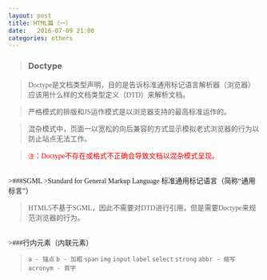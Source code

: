 ```yaml
---
layout: post
title: HTML篇（一）
date:   2016-07-09 21:00
categories: others
---
```


>### Doctype

><font face="微软雅黑">Doctype是文档类型声明，目的是告诉标准通用标记语言解析器（浏览器）应该用什么样的文档类型定义（DTD）来解析文档。

>严格模式的排版和JS运作模式是以浏览器支持的最高标准运作的。

>混杂模式中，页面一以宽松的向后兼容的方式显示模拟老式浏览器的行为以防止站点无法工作。

><font color="red">`注`：Doctype不存在或格式不正确会导致文档以混杂模式呈现。</font>

<br>
>###SGML
>Standard for General Markup Language 标准通用标记语言（简称“通用标言”）

>HTML5不基于SGML，因此不需要对DTD进行引用，但是需要Doctype来规范浏览器的行为。

<br>
>###行内元素（内联元素）

> `a - 锚点`  `b - 加粗` `span` `img` `input` `label` `select` `strong` `abbr - 缩写` `acronym - 首字`
